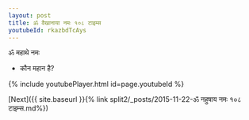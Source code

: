 ```yaml
---
layout: post
title: ॐ वैखानाया नमः १०८ टाइम्स
youtubeId: rkazbdTcAys
---
```

 
 
 ॐ महाथे नमः  
 
 -  कौन महान है? 
 
  
 
  
 
 
 
 
 
 


{% include youtubePlayer.html id=page.youtubeId %}
 
[Next]({{ site.baseurl }}{% link  split2/_posts/2015-11-22-ॐ नहुषाय नमः १०८ टाइम्स.md%})
 
